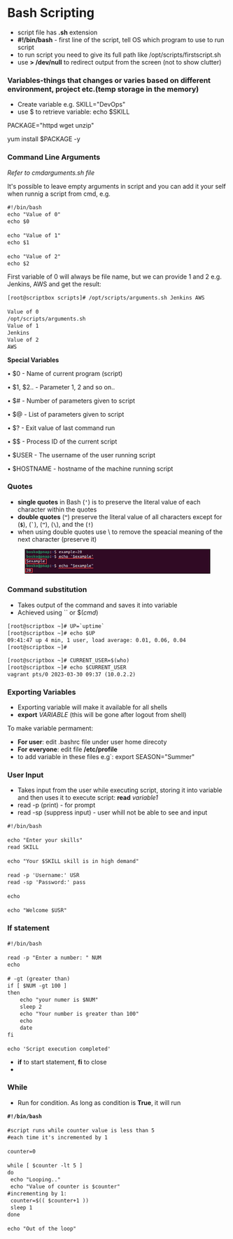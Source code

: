 # Bash Scripting

* script file has **.sh** extension
* **#!/bin/bash** - first line of the script, tell OS which program to use to run script
* to run script you need to give its full path like /opt/scripts/firstscript.sh
* use **> /dev/null** to redirect output from the screen (not to show clutter)

### Variables-things that changes or varies based on different environment, project etc.(temp storage in the memory)

* Create variable e.g. SKILL="DevOps"
* use $ to retrieve variable: echo $SKILL

PACKAGE="httpd wget unzip"

yum install $PACKAGE -y

### Command Line Arguments

_Refer to cmdarguments.sh file_

It's possible to leave empty arguments in script and you can add it your self when runnig a script from cmd, e.g.

```
#!/bin/bash
echo "Value of 0"
echo $0

echo "Value of 1"
echo $1

echo "Value of 2"
echo $2
```

&#x20;First variable of 0 will always be file name, but we can provide 1 and 2 e.g. Jenkins, AWS and get the result:

```
[root@scriptbox scripts]# /opt/scripts/arguments.sh Jenkins AWS

Value of 0
/opt/scripts/arguments.sh
Value of 1
Jenkins
Value of 2
AWS
```

&#x20;**Special Variables**

• $0 - Name of current program (script)

• $1, $2.. - Parameter 1, 2 and so on..

• $# - Number of parameters given to script&#x20;

• $@ - List of parameters given to script  &#x20;

• $? - Exit value of last command run

• \$$ - Process ID of the current script

• $USER - The username of the user running script

• $HOSTNAME - hostname of the machine running script



### Quotes

* **single quotes** in Bash (**`'`**) is to preserve the literal value of each character within the quotes
* **double quotes** (**`"`**) preserve the literal value of all characters except for (**`$`**), (**`` ` ``**), (**`"`**), (**`\`**), and the (**`!`**)
* when using double quotes use \ to remove the speacial meaning of the next character (preserve it)

<figure><img src=".gitbook/assets/image.png" alt=""><figcaption></figcaption></figure>

### Command substitution

* Takes output of the command and saves it into variable
* Achieved using \`\` or $(_cmd_)

```
[root@scriptbox ~]# UP=`uptime`
[root@scriptbox ~]# echo $UP
09:41:47 up 4 min, 1 user, load average: 0.01, 0.06, 0.04
[root@scriptbox ~]#

```

```
[root@scriptbox ~]# CURRENT_USER=$(who)
[root@scriptbox ~]# echo $CURRENT_USER
vagrant pts/0 2023-03-30 09:37 (10.0.2.2)
```

### Exporting Variables

* Exporting variable will make it available for all shells
* **export** _VARIABLE_ (this will be gone after logout from shell)

To make variable permament:

* **For user**: edit .bashrc file under user home direcoty
* **For** **everyone**: edit file **/etc/profile**
* to add variable in these files e.g\`: export SEASON="Summer"

### User Input

* Takes input from the user while executing script, storing it into variable and then uses it to execute script: **read** _variable1_
* read -p (print) - for prompt
* read -sp (suppress input) - user whill not be able to see and input

```
#!/bin/bash

echo "Enter your skills"
read SKILL

echo "Your $SKILL skill is in high demand"

read -p 'Username:' USR
read -sp 'Password:' pass

echo

echo "Welcome $USR"
```

### If statement

```
#!/bin/bash

read -p "Enter a number: " NUM
echo

# -gt (greater than)
if [ $NUM -gt 100 ]
then
    echo "your numer is $NUM"
    sleep 2
    echo "Your number is greater than 100"
    echo
    date
fi

echo 'Script execution completed'
```

* **if** to start statement, **fi** to close
*

### While

* Run for condition. As long as condition is **True**, it will run&#x20;

<pre><code><strong>#!/bin/bash
</strong>
#script runs while counter value is less than 5
#each time it's incremented by 1

counter=0

while [ $counter -lt 5 ]
do
 echo "Looping.."
 echo "Value of counter is $counter"
#incrementing by 1:
 counter=$(( $counter+1 ))
 sleep 1
done

echo "Out of the loop"
</code></pre>
